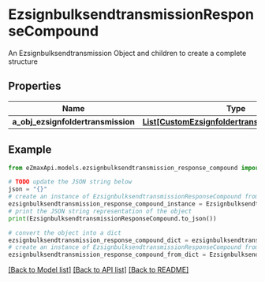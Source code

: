 # EzsignbulksendtransmissionResponseCompound

An Ezsignbulksendtransmission Object and children to create a complete structure

## Properties

Name | Type | Description | Notes
------------ | ------------- | ------------- | -------------
**a_obj_ezsignfoldertransmission** | [**List[CustomEzsignfoldertransmissionResponse]**](CustomEzsignfoldertransmissionResponse.md) |  | 

## Example

```python
from eZmaxApi.models.ezsignbulksendtransmission_response_compound import EzsignbulksendtransmissionResponseCompound

# TODO update the JSON string below
json = "{}"
# create an instance of EzsignbulksendtransmissionResponseCompound from a JSON string
ezsignbulksendtransmission_response_compound_instance = EzsignbulksendtransmissionResponseCompound.from_json(json)
# print the JSON string representation of the object
print(EzsignbulksendtransmissionResponseCompound.to_json())

# convert the object into a dict
ezsignbulksendtransmission_response_compound_dict = ezsignbulksendtransmission_response_compound_instance.to_dict()
# create an instance of EzsignbulksendtransmissionResponseCompound from a dict
ezsignbulksendtransmission_response_compound_from_dict = EzsignbulksendtransmissionResponseCompound.from_dict(ezsignbulksendtransmission_response_compound_dict)
```
[[Back to Model list]](../README.md#documentation-for-models) [[Back to API list]](../README.md#documentation-for-api-endpoints) [[Back to README]](../README.md)



